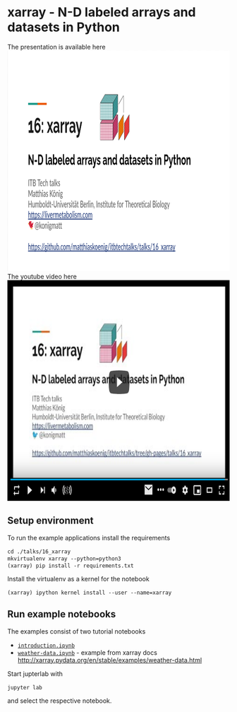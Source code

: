 # xarray - N-D labeled arrays and datasets in Python
The presentation is available here  
<a href="https://docs.google.com/presentation/d/e/2PACX-1vQMlOV4Mb7uWqQLwvPC_o_xJwITfAsC-ho8kGQ0TZVPkZENnfComE3eyg5O7gCp6qIn9hU5KzzScJ1w/pub?start=false&loop=false&delayms=3000" target="_blank">
    <img src="./presentation.png" height="500"/>
</a>
The youtube video here
<a href="https://youtu.be/RQL4M52oRZU" target="_blank">
    <img src="./video.png" height="500"/>
</a>

## Setup environment
To run the example applications install the requirements 
```
cd ./talks/16_xarray
mkvirtualenv xarray --python=python3
(xarray) pip install -r requirements.txt
```

Install the virtualenv as a kernel for the notebook
```
(xarray) ipython kernel install --user --name=xarray
```

## Run example notebooks
The examples consist of two tutorial notebooks
- [`introduction.ipynb`](./introduction.ipynb)
- [`weather-data.ipynb`](./weather-data.ipynb) - example from xarray docs http://xarray.pydata.org/en/stable/examples/weather-data.html

Start jupterlab with
```
jupyter lab
```
and select the respective notebook.


